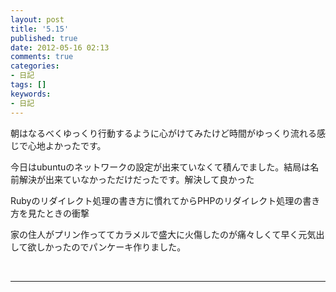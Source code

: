 ```yaml
---
layout: post
title: '5.15'
published: true
date: 2012-05-16 02:13
comments: true
categories:
- 日記
tags: []
keywords:
- 日記
---
```

朝はなるべくゆっくり行動するように心がけてみたけど時間がゆっくり流れる感じで心地よかったです。

今日はubuntuのネットワークの設定が出来ていなくて積んでました。結局は名前解決が出来ていなかっただけだったです。解決して良かった

Rubyのリダイレクト処理の書き方に慣れてからPHPのリダイレクト処理の書き方を見たときの衝撃

家の住人がプリン作っててカラメルで盛大に火傷したのが痛々しくて早く元気出して欲しかったのでパンケーキ作りました。

&nbsp;

---

